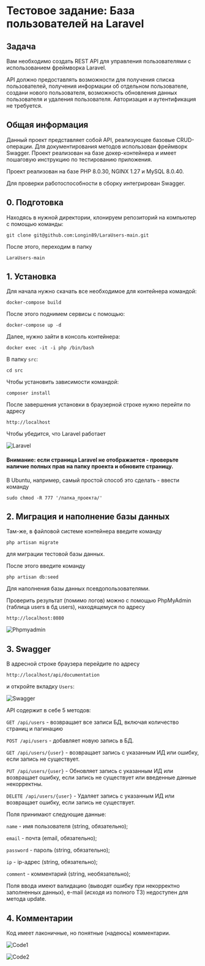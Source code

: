 # Тестовое задание: База пользователей на Laravel

## Задача
Вам необходимо создать REST API для управления пользователями с использованием фреймворка Laravel.

API должно предоставлять возможности для получения списка пользователей, получения информации об отдельном пользователе, создани нового пользователя, возможность обновления данных пользователя и удаления пользователя. Авторизация и аутентификация не требуется.

## Общая информация
Данный проект представляет собой API, реализующее базовые CRUD-операции.
Для документирования методов использован фреймворк Swagger.
Проект реализован на базе докер-контейнера и имеет пошаговую инструкцию по тестированию приложения.

Проект реализован на базе PHP 8.0.30, NGINX 1.27 и MySQL 8.0.40.

Для проверки работоспособности в сборку интегрирован Swagger.

## 0. Подготовка

Находясь в нужной директории, клонируем репозиторий на компьютер с помощью команды:

```git clone git@github.com:Longin89/LaraUsers-main.git```

После этого, переходим в папку

```LaraUsers-main```

## 1. Установка

Для начала нужно скачать все необходимое для  контейнера командой:

```docker-compose build```

После этого поднимем сервисы с помощью:

```docker-compose up -d```

Далее, нужно зайти в консоль контейнера:

```docker exec -it -i php /bin/bash```

В папку ```src```:

```cd src ```

Чтобы установить зависимости командой:

```composer install```

После завершения установки в браузерной строке нужно перейти по адресу

```http://localhost```

Чтобы убедится, что Laravel работает

![Laravel](/screenshots/1.jfif)

#### Внимание: если страница Laravel не отображается - проверьте наличие полных прав на папку проекта и обновите страницу.
В Ubuntu, например, самый простой способ это сделать - ввести команду

```sudo chmod -R 777 '/папка_проекта/'```

## 2. Миграция и наполнение базы данных

Там-же, в файловой системе контейнера введите команду

```php artisan migrate```

для миграции тестовой базы данных.

После этого введите команду

```php artisan db:seed```

Для наполнения базы данных псевдопользователями.

Проверить результат (помимо логов) можно с помощью PhpMyAdmin (таблица users в бд users), находящемуся по адресу

```http://localhost:8080```

![Phpmyadmin](/screenshots/2.jfif)

## 3. Swagger

В адресной строке браузера перейдите по адресу

```http://localhost/api/documentation```

и откройте вкладку ```Users```:

![Swagger](/screenshots/3.jfif)

API содержит в себе 5 методов:

```GET /api/users``` - возвращает все записи БД, включая количество страниц и пагинацию

```POST /api/users``` - добавляет новую запись в БД.

```GET /api/users/{user}``` - возвращает запись с указанным ИД или ошибку, если запись не существует.

```PUT /api/users/{user}``` - Обновляет запись с указанным ИД или возвращает ошибку, если запись не существует или введенные данные некорректны.

```DELETE /api/users/{user}``` - Удаляет запись с указанным ИД или возвращает ошибку, если запись не существует.

Поля принимают следующие данные:

```name``` - имя пользователя (string, обязательно);

```email``` - почта (email, обязательно);

```password``` - пароль (string, обязательно);

```ip``` - ip-адрес (string, обязательно);

```comment``` - комментарий (string, необязательно);

Поля ввода имеют валидацию (выводят ошибку при некорректно заполненных данных), e-mail (исходя из полного ТЗ) недоступен для метода update.



## 4. Комментарии

Код имеет лаконичные, но понятные (надеюсь) комментарии.

![Code1](/screenshots/4.jfif)

![Code2](/screenshots/5.jfif)